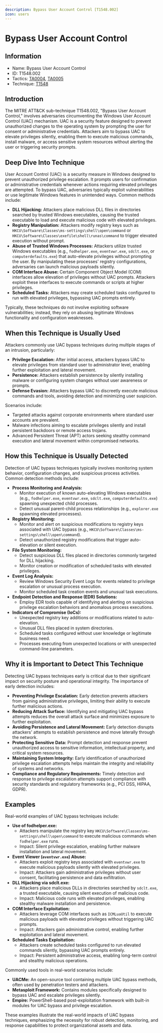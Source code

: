 ```yaml
---
description: Bypass User Account Control [T1548.002]
icon: users
---
```


# Bypass User Account Control

## Information

* Name: Bypass User Account Control
* ID: T1548.002
* Tactics: [TA0004](../../ta0004/), [TA0005](../)
* Technique: [T1548](./)

## Introduction

The MITRE ATT\&CK sub-technique T1548.002, "Bypass User Account Control," involves adversaries circumventing the Windows User Account Control (UAC) mechanism. UAC is a security feature designed to prevent unauthorized changes to the operating system by prompting the user for consent or administrative credentials. Attackers aim to bypass UAC to elevate privileges silently, enabling them to execute malicious commands, install malware, or access sensitive system resources without alerting the user or triggering security prompts.

## Deep Dive Into Technique

User Account Control (UAC) is a security measure in Windows designed to prevent unauthorized privilege escalation. It prompts users for confirmation or administrative credentials whenever actions requiring elevated privileges are attempted. To bypass UAC, adversaries typically exploit vulnerabilities or use legitimate Windows features in unintended ways. Common methods include:

* **DLL Hijacking:** Attackers place malicious DLL files in directories searched by trusted Windows executables, causing the trusted executable to load and execute malicious code with elevated privileges.
* **Registry Manipulation:** Attackers modify registry keys such as `HKCU\Software\Classes\ms-settings\shell\open\command` or `HKCU\Software\Classes\exefile\shell\runas\command` to trigger elevated execution without prompt.
* **Abuse of Trusted Windows Processes:** Attackers utilize trusted Windows executables (e.g., `fodhelper.exe`, `eventvwr.exe`, `sdclt.exe`, or `computerdefaults.exe`) that auto-elevate privileges without prompting the user. By manipulating these processes' registry configurations, adversaries can launch malicious payloads silently.
* **COM Interface Abuse:** Certain Component Object Model (COM) interfaces allow elevation of privileges without UAC prompts. Attackers exploit these interfaces to execute commands or scripts at higher privileges.
* **Scheduled Tasks:** Attackers may create scheduled tasks configured to run with elevated privileges, bypassing UAC prompts entirely.

Typically, these techniques do not involve exploiting software vulnerabilities; instead, they rely on abusing legitimate Windows functionality and configuration weaknesses.

## When this Technique is Usually Used

Attackers commonly use UAC bypass techniques during multiple stages of an intrusion, particularly:

* **Privilege Escalation:** After initial access, attackers bypass UAC to elevate privileges from standard user to administrator level, enabling further exploitation and lateral movement.
* **Persistence:** Attackers establish persistence by silently installing malware or configuring system changes without user awareness or prompts.
* **Defense Evasion:** Attackers bypass UAC to discreetly execute malicious commands and tools, avoiding detection and minimizing user suspicion.

Scenarios include:

* Targeted attacks against corporate environments where standard user accounts are prevalent.
* Malware infections aiming to escalate privileges silently and install persistent backdoors or remote access trojans.
* Advanced Persistent Threat (APT) actors seeking stealthy command execution and lateral movement within compromised networks.

## How this Technique is Usually Detected

Detection of UAC bypass techniques typically involves monitoring system behavior, configuration changes, and suspicious process activities. Common detection methods include:

* **Process Monitoring and Analysis:**
  * Monitor execution of known auto-elevating Windows executables (e.g., `fodhelper.exe`, `eventvwr.exe`, `sdclt.exe`, `computerdefaults.exe`) spawning unexpected child processes.
  * Detect unusual parent-child process relationships (e.g., `explorer.exe` spawning elevated processes).
* **Registry Monitoring:**
  * Monitor and alert on suspicious modifications to registry keys associated with UAC bypass (e.g., `HKCU\Software\Classes\ms-settings\shell\open\command`).
  * Detect unauthorized registry modifications that trigger auto-elevation or silent execution.
* **File System Monitoring:**
  * Detect suspicious DLL files placed in directories commonly targeted for DLL hijacking.
  * Monitor creation or modification of scheduled tasks with elevated privileges.
* **Event Log Analysis:**
  * Review Windows Security Event Logs for events related to privilege escalation or unusual process execution.
  * Monitor scheduled task creation events and unusual task executions.
* **Endpoint Detection and Response (EDR) Solutions:**
  * Employ EDR tools capable of identifying and alerting on suspicious privilege escalation behaviors and anomalous process executions.
* **Indicators of Compromise (IoCs):**
  * Unexpected registry key additions or modifications related to auto-elevation.
  * Unusual DLL files placed in system directories.
  * Scheduled tasks configured without user knowledge or legitimate business need.
  * Processes executing from unexpected locations or with unexpected command-line parameters.

## Why it is Important to Detect This Technique

Detecting UAC bypass techniques early is critical due to their significant impact on security posture and operational integrity. The importance of early detection includes:

* **Preventing Privilege Escalation:** Early detection prevents attackers from gaining administrative privileges, limiting their ability to execute further malicious actions.
* **Reducing Attack Surface:** Identifying and mitigating UAC bypass attempts reduces the overall attack surface and minimizes exposure to further exploitation.
* **Avoiding Persistence and Lateral Movement:** Early detection disrupts attackers' attempts to establish persistence and move laterally through the network.
* **Protecting Sensitive Data:** Prompt detection and response prevent unauthorized access to sensitive information, intellectual property, and critical system resources.
* **Maintaining System Integrity:** Early identification of unauthorized privilege escalation attempts helps maintain the integrity and reliability of systems and networks.
* **Compliance and Regulatory Requirements:** Timely detection and response to privilege escalation attempts support compliance with security standards and regulatory frameworks (e.g., PCI DSS, HIPAA, GDPR).

## Examples

Real-world examples of UAC bypass techniques include:

* **Use of fodhelper.exe:**
  * Attackers manipulate the registry key `HKCU\Software\Classes\ms-settings\shell\open\command` to execute malicious commands when `fodhelper.exe` runs.
  * Impact: Silent privilege escalation, enabling further malware installation and lateral movement.
* **Event Viewer (`eventvwr.exe`) Abuse:**
  * Attackers exploit registry keys associated with `eventvwr.exe` to execute malicious payloads silently with elevated privileges.
  * Impact: Attackers gain administrative privileges without user consent, facilitating persistence and data exfiltration.
* **DLL Hijacking via sdclt.exe:**
  * Attackers place malicious DLLs in directories searched by `sdclt.exe`, a trusted executable, causing silent execution of malicious code.
  * Impact: Malicious code runs with elevated privileges, enabling stealthy malware installation and persistence.
* **COM Interface Exploitation:**
  * Attackers leverage COM interfaces such as `ICMLuaUtil` to execute malicious payloads with elevated privileges without triggering UAC prompts.
  * Impact: Attackers gain administrative control, enabling further exploitation and lateral movement.
* **Scheduled Tasks Exploitation:**
  * Attackers create scheduled tasks configured to run elevated commands silently, bypassing UAC prompts entirely.
  * Impact: Persistent administrative access, enabling long-term control and stealthy malicious operations.

Commonly used tools in real-world scenarios include:

* **UACMe:** An open-source tool containing multiple UAC bypass methods, often used by penetration testers and attackers.
* **Metasploit Framework:** Contains modules specifically designed to bypass UAC and escalate privileges silently.
* **Empire:** PowerShell-based post-exploitation framework with built-in modules for UAC bypass and privilege escalation.

These examples illustrate the real-world impacts of UAC bypass techniques, emphasizing the necessity for robust detection, monitoring, and response capabilities to protect organizational assets and data.
